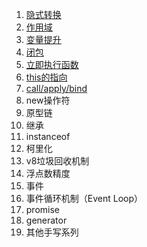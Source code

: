 1. [隐式转换](1.隐式转换.md)
2. [作用域](2.作用域.md)
3. [变量提升](3.变量提升.md)
4. [闭包](4.闭包.md)
5. [立即执行函数](5.立即执行函数.md)
6. [this的指向](6.this的指向.md)
7. [call/apply/bind](7.call、apply、bind.md)
8. new操作符
9. 原型链
10. 继承
11. instanceof
12. 柯里化
13. v8垃圾回收机制
14. 浮点数精度
15. 事件
16. 事件循环机制（Event Loop）
17. promise
18. generator
19. 其他手写系列